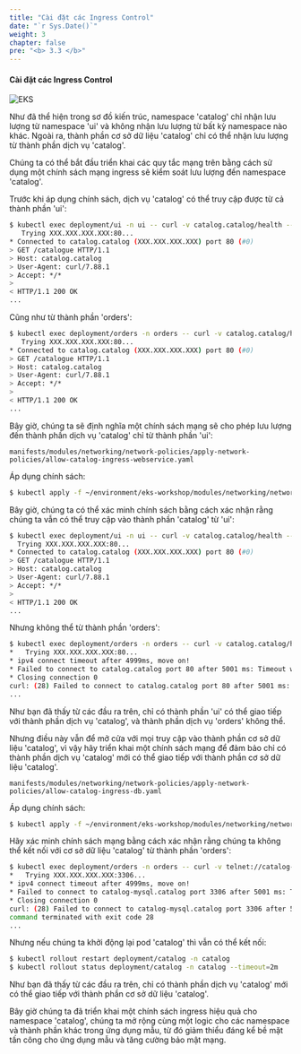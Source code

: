 ```yaml
---
title: "Cài đặt các Ingress Control"
date: "`r Sys.Date()`"
weight: 3
chapter: false
pre: "<b> 3.3 </b>"
---
```


#### Cài đặt các Ingress Control

![EKS](/EKS-Workshop-6/images/0004/00015.png?featherlight=false&width=60pc)

Như đã thể hiện trong sơ đồ kiến trúc, namespace 'catalog' chỉ nhận lưu lượng từ namespace 'ui' và không nhận lưu lượng từ bất kỳ namespace nào khác. Ngoài ra, thành phần cơ sở dữ liệu 'catalog' chỉ có thể nhận lưu lượng từ thành phần dịch vụ 'catalog'.

Chúng ta có thể bắt đầu triển khai các quy tắc mạng trên bằng cách sử dụng một chính sách mạng ingress sẽ kiểm soát lưu lượng đến namespace 'catalog'.

Trước khi áp dụng chính sách, dịch vụ 'catalog' có thể truy cập được từ cả thành phần 'ui':

```bash
$ kubectl exec deployment/ui -n ui -- curl -v catalog.catalog/health --connect-timeout 5
   Trying XXX.XXX.XXX.XXX:80...
* Connected to catalog.catalog (XXX.XXX.XXX.XXX) port 80 (#0)
> GET /catalogue HTTP/1.1
> Host: catalog.catalog
> User-Agent: curl/7.88.1
> Accept: */*
> 
< HTTP/1.1 200 OK
...
```

Cũng như từ thành phần 'orders':

```bash
$ kubectl exec deployment/orders -n orders -- curl -v catalog.catalog/health --connect-timeout 5
   Trying XXX.XXX.XXX.XXX:80...
* Connected to catalog.catalog (XXX.XXX.XXX.XXX) port 80 (#0)
> GET /catalogue HTTP/1.1
> Host: catalog.catalog
> User-Agent: curl/7.88.1
> Accept: */*
> 
< HTTP/1.1 200 OK
...
```

Bây giờ, chúng ta sẽ định nghĩa một chính sách mạng sẽ cho phép lưu lượng đến thành phần dịch vụ 'catalog' chỉ từ thành phần 'ui':

```file
manifests/modules/networking/network-policies/apply-network-policies/allow-catalog-ingress-webservice.yaml
```

Áp dụng chính sách:

```bash wait=30
$ kubectl apply -f ~/environment/eks-workshop/modules/networking/network-policies/apply-network-policies/allow-catalog-ingress-webservice.yaml
```

Bây giờ, chúng ta có thể xác minh chính sách bằng cách xác nhận rằng chúng ta vẫn có thể truy cập vào thành phần 'catalog' từ 'ui':

```bash
$ kubectl exec deployment/ui -n ui -- curl -v catalog.catalog/health --connect-timeout 5
  Trying XXX.XXX.XXX.XXX:80...
* Connected to catalog.catalog (XXX.XXX.XXX.XXX) port 80 (#0)
> GET /catalogue HTTP/1.1
> Host: catalog.catalog
> User-Agent: curl/7.88.1
> Accept: */*
> 
< HTTP/1.1 200 OK
...
```

Nhưng không thể từ thành phần 'orders':

```bash expectError=true
$ kubectl exec deployment/orders -n orders -- curl -v catalog.catalog/health --connect-timeout 5
*   Trying XXX.XXX.XXX.XXX:80...
* ipv4 connect timeout after 4999ms, move on!
* Failed to connect to catalog.catalog port 80 after 5001 ms: Timeout was reached
* Closing connection 0
curl: (28) Failed to connect to catalog.catalog port 80 after 5001 ms: Timeout was reached
...
```

Như bạn đã thấy từ các đầu ra trên, chỉ có thành phần 'ui' có thể giao tiếp với thành phần dịch vụ 'catalog', và thành phần dịch vụ 'orders' không thể.

Nhưng điều này vẫn để mở cửa với mọi truy cập vào thành phần cơ sở dữ liệu 'catalog', vì vậy hãy triển khai một chính sách mạng để đảm bảo chỉ có thành phần dịch vụ 'catalog' mới có thể giao tiếp với thành phần cơ sở dữ liệu 'catalog'.

```file
manifests/modules/networking/network-policies/apply-network-policies/allow-catalog-ingress-db.yaml
```

Áp dụng chính sách:

```bash wait=30
$ kubectl apply -f ~/environment/eks-workshop/modules/networking/network-policies/apply-network-policies/allow-catalog-ingress-db.yaml
```

Hãy xác minh chính sách mạng bằng cách xác nhận rằng chúng ta không thể kết nối với cơ sở dữ liệu 'catalog' từ thành phần 'orders':

```bash expectError=true
$ kubectl exec deployment/orders -n orders -- curl -v telnet://catalog-mysql.catalog:3306 --connect-timeout 5
*   Trying XXX.XXX.XXX.XXX:3306...
* ipv4 connect timeout after 4999ms, move on!
* Failed to connect to catalog-mysql.catalog port 3306 after 5001 ms: Timeout was reached
* Closing connection 0
curl: (28) Failed to connect to catalog-mysql.catalog port 3306 after 5001 ms: Timeout was reached
command terminated with exit code 28
...
```

Nhưng nếu chúng ta khởi động lại pod 'catalog' thì vẫn có thể kết nối:

```bash
$ kubectl rollout restart deployment/catalog -n catalog
$ kubectl rollout status deployment/catalog -n catalog --timeout=2m
```

Như bạn đã thấy từ các đầu ra trên, chỉ có thành phần dịch vụ 'catalog' mới có thể giao tiếp với thành phần cơ sở dữ liệu 'catalog'.

Bây giờ chúng ta đã triển khai một chính sách ingress hiệu quả cho namespace 'catalog', chúng ta mở rộng cùng một logic cho các namespace và thành phần khác trong ứng dụng mẫu, từ đó giảm thiểu đáng kể bề mặt tấn công cho ứng dụng mẫu và tăng cường bảo mật mạng.